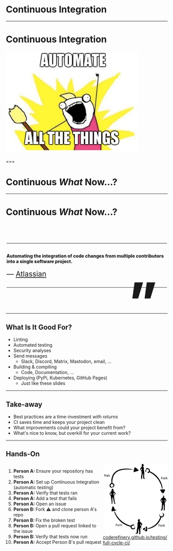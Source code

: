 <!--
title: Continuous Integration
description: Automate All The things!
author: Ole Mussmann
version: 4.3.1
plugins: RevealMarkdown, RevealChalkboard, RevealHighlight, RevealMath.KaTeX, RevealMenu, RevealNotes, RevealSearch, RevealZoom
-->

<!-- .slide: data-state="blue_overlay yellow_flag yellow_strip purple_half_circle_bottom purple_blob right_e_top" data-background-video="./files/steampunk-85358.mp4" data-background-video-loop data-background-video-muted="true" data-auto-animate data-auto-animate-id="title" -->

# Continuous Integration


---

<!-- .slide: data-state="blue_overlay yellow_flag yellow_strip purple_half_circle_bottom purple_blob right_e_top" data-background-video="./files/steampunk-85358.mp4" data-background-video-loop data-background-video-muted="true" data-auto-animate data-auto-animate-id="title" -->

# Continuous Integration
<img src="./files/automate.jpg">



===

<!-- .slide: data-state="blue_overlay yellow_flag logo" data-background="./files/reload-97640.svg" data-background-size="50%" data-auto-animate data-auto-animate-id="what" -->


# Continuous _What_ Now...? 

---

<!-- .slide: data-state="blue_overlay 9 yellow_flag logo" data-background="./files/reload-97640.svg" data-background-size="50%" data-auto-animate data-auto-animate-id="what" -->

<style>

/* Blockquote main style */
.blockquote {
    position: relative;
    font-weight: 800;
    padding: 30px 0;
    width: 100%;
    max-width: 500px;
    z-index: 1;
    margin: 80px auto;
    align-self: center;
    border-top: solid 1px;
    border-bottom: solid 1px;
}

/* Blockquote header */
.blockquote h1 {
    position: relative;
    font-size: small;
    font-weight: 800;
    line-height: 1;
    margin: 0;
}

/* Blockquote right double quotes */
.blockquote:after {
    position: absolute;
    content: "”";
    font-size: 10rem;
    line-height: 0;
    bottom: -43px;
    right: 30px;
}

/* increase header size after 600px */
@media all and (min-width: 600px) {
    .blockquote h1 {
        font-size: 60px;
   }

}

/* Blockquote subheader */
.blockquote h4 {
    position: relative;
    font-size: 1.4rem;
    font-weight: normal;
    line-height: 1;
    margin: 0;
    padding-top: 20px;
    z-index: 1;
}

</style>

# Continuous _What_ Now...?

<div class="blockquote">
  Automating the integration of code changes from multiple contributors into a single software project.
<h4>&mdash; <a href="atlassian.com/continuous-delivery/continuous-integration">Atlassian</a></h4>
</div>

---

<!-- .slide: data-state="blue_overlay yellow_flag logo 9" data-background="./files/reload-97640.svg" data-background-size="50%" -->

## What Is It Good For? 
- Linting
- Automated testing
- Security analyses
- Send messages
  - Slack, Discord, Matrix, Mastodon, email, ...
- Building & compiling
  - Code, Documentation, ...
- Deploying (PyPi, Kubernetes, GitHub Pages)
  - Just like these slides

---

<!-- .slide: data-state="blue_overlay yellow_flag logo 9" data-background="./files/reload-97640.svg" data-background-size="50%" -->

## Take-away

- Best practices are a time-investment _with returns_
- CI saves time and keeps your project clean
- What improvements could your project benefit from?
- What's nice to know, but overkill for your current work?

---

<!-- .slide: data-state="blue_overlay yellow_flag logo 9" data-background="./files/reload-97640.svg" data-background-size="50%" -->

## Hands-On

<div style="float: left; width: 60%; margin-bottom: 1em;">
  <ol>
    <li><strong>Person A: </strong>Ensure your repository has tests</li>
    <li><strong>Person A: </strong>Set up Continuous Integration (automatic testing)</li>
    <li><strong>Person A: </strong>Verify that tests ran</li>
    <li><strong>Person A: </strong>Add a test that fails</li>
    <li><strong>Person A: </strong>Open an issue</li>
    <li><strong>Person B: </strong>Fork ⚠️ and clone person A's repo</li>
    <li><strong>Person B: </strong>Fix the broken test</li>
    <li><strong>Person B: </strong>Open a pull request linked to the issue</li>
    <li><strong>Person B: </strong>Verify that tests now run</li>
    <li><strong>Person A: </strong>Accept Person B's pull request</li>
  </ol>
</div>
<img style="float: right; width: 39%;" src="./files/full-cycle-ci.png">

<a href="https://coderefinery.github.io/testing/full-cycle-ci/">coderefinery.github.io/testing/full-cycle-ci/</a>

